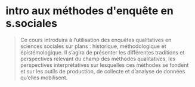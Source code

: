 # intro aux méthodes d'enquête en s.sociales

> Ce cours introduira à l’utilisation des enquêtes qualitatives en sciences sociales sur plans : historique, méthodologique et épistémologique. Il s’agira de présenter les différentes traditions et perspectives relevant du champ des méthodes qualitatives, les perspectives interprétatives sur lesquelles ces méthodes se fondent et sur les outils de production, de collecte et d’analyse de données qu’elles mobilisent.
